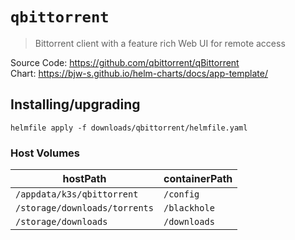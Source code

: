 # `qbittorrent`

> Bittorrent client with a feature rich Web UI for remote access

Source Code: https://github.com/qbittorrent/qBittorrent  
Chart: https://bjw-s.github.io/helm-charts/docs/app-template/

## Installing/upgrading

```shell
helmfile apply -f downloads/qbittorrent/helmfile.yaml
```

### Host Volumes

| hostPath                      | containerPath |
| ----------------------------- | ------------- |
| `/appdata/k3s/qbittorrent`    | `/config`     |
| `/storage/downloads/torrents` | `/blackhole`  |
| `/storage/downloads`          | `/downloads`  |
